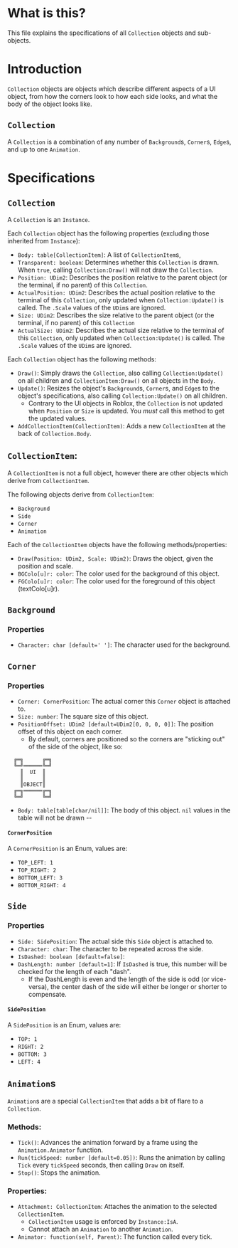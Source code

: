 # What is this?
This file explains the specifications of all `Collection` objects and sub-objects.

# Introduction
`Collection` objects are objects which describe different aspects of a UI object, from how the corners look to how each side looks, and what the body of the object looks like.

## `Collection`
A `Collection` is a combination of any number of `Background`s, `Corner`s, `Edge`s, and up to one `Animation`.

# Specifications

## `Collection`
A `Collection` is an `Instance`.

Each `Collection` object has the following properties (excluding those inherited from `Instance`):
* `Body: table[CollectionItem]`: A list of `CollectionItem`s,
* `Transparent: boolean`: Determines whether this `Collection` is drawn. When `true`, calling `Collection:Draw()` will not draw the `Collection`.
* `Position: UDim2`: Describes the position relative to the parent object (or the terminal, if no parent) of this `Collection`.
* `ActualPosition: UDim2`: Describes the actual position relative to the terminal of this `Collection`, only updated when `Collection:Update()` is called. The `.Scale` values of the `UDim`s are ignored.
* `Size: UDim2`: Describes the size relative to the parent object (or the terminal, if no parent) of this `Collection`
* `ActualSize: UDim2`: Describes the actual size relative to the terminal of this `Collection`, only updated when `Collection:Update()` is called. The `.Scale` values of the `UDim`s are ignored.

Each `Collection` object has the following methods:
* `Draw()`: Simply draws the `Collection`, also calling `Collection:Update()` on all children and `CollectionItem:Draw()` on all objects in the `Body`.
* `Update()`: Resizes the object's `Background`s, `Corner`s, and `Edge`s to the object's specifications, also calling `Collection:Update()` on all children.
  * Contrary to the UI objects in Roblox, the `Collection` is not updated when `Position` or `Size` is updated. You *must* call this method to get the updated values.
* `AddCollectionItem(CollectionItem)`: Adds a new `CollectionItem` at the back of `Collection.Body`.

## `CollectionItem`:
A `CollectionItem` is not a full object, however there are other objects which derive from `CollectionItem`.

The following objects derive from `CollectionItem`:
* `Background`
* `Side`
* `Corner`
* `Animation`

Each of the `CollectionItem` objects have the following methods/properties:
* `Draw(Position: UDim2, Scale: UDim2)`: Draws the object, given the position and scale.
* `BGColo[u]r: color`: The color used for the background of this object.
* `FGColo[u]r: color`: The color used for the foreground of this object (textColo[u]r).

## `Background`

### Properties
* `Character: char [default=' ']`: The character used for the background.

## `Corner`

### Properties
* `Corner: CornerPosition`: The actual corner this `Corner` object is attached to.
* `Size: number`: The square size of this object.
* `PositionOffset: UDim2 [default=UDim2[0, 0, 0, 0]]`: The position offset of this object on each corner.
  * By default, corners are positioned so the corners are "sticking out" of the side of the object, like so:
```
  ╔═╗      ╔═╗
  ╚═╝══════╚═╝
    ║  UI  ║
    ║      ║
    ║OBJECT║
  ╔═╗══════╔═╗
  ╚═╝      ╚═╝

```
* `Body: table[table[char/nil]]`: The body of this object. `nil` values in the table will not be drawn --

#### `CornerPosition`
A `CornerPosition` is an Enum, values are:
* `TOP_LEFT: 1`
* `TOP_RIGHT: 2`
* `BOTTOM_LEFT: 3`
* `BOTTOM_RIGHT: 4`

## `Side`

### Properties
* `Side: SidePosition`: The actual side this `Side` object is attached to.
* `Character: char`: The character to be repeated across the side.
* `IsDashed: boolean [default=false]`:
* `DashLength: number [default=1]`: If `IsDashed` is true, this number will be checked for the length of each "dash".
  * If the DashLength is even and the length of the side is odd (or vice-versa), the center dash of the side will either be longer or shorter to compensate.

#### `SidePosition`
A `SidePosition` is an Enum, values are:
* `TOP: 1`
* `RIGHT: 2`
* `BOTTOM: 3`
* `LEFT: 4`

## `Animation`s
`Animation`s are a special `CollectionItem` that adds a bit of flare to a `Collection`.

### Methods:
* `Tick()`: Advances the animation forward by a frame using the `Animation.Animator` function.
* `Run(tickSpeed: number [default=0.05])`: Runs the animation by calling `Tick` every `tickSpeed` seconds, then calling `Draw` on itself.
* `Stop()`: Stops the animation.

### Properties:
* `Attachment: CollectionItem`: Attaches the animation to the selected `CollectionItem`.
  * `CollectionItem` usage is enforced by `Instance:IsA`.
  * Cannot attach an `Animation` to another `Animation`.
* `Animator: function(self, Parent)`: The function called every tick.
